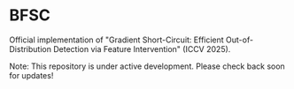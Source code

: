 # BFSC
Official implementation of "Gradient Short-Circuit: Efficient Out-of-Distribution Detection via Feature Intervention" (ICCV 2025).

Note: This repository is under active development. Please check back soon for updates!
